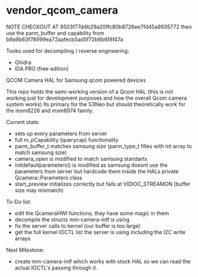 # vendor_qcom_camera

NOTE CHECKOUT AT 9503f77d4b29a20ffc80b8726ee7fd45a9935772 then use the parm_buffer and capability from b9a9b63f78999ea72aafecb5ad5f72b6b6f8f47a

Tooks used for decompiling / reverse engineering:
- Ghidra
- IDA PRO (free edition)

QCOM Camera HAL for Samsung qcom powered devices

This repo holds the semi-working version of a Qcom HAL (this is not working just for development purposes and how the overall Qcom camera system works)
Its primary for the S3Neo but should theoretically work for the msm8226 and msm8974 family.

Current state:
- sets up every parameters from server
- full m_pCapability (querycap) functionality
- parm_buffer_t matches samsung size (parm_type_t filles with int array to match samsung size)
- camera_open is modified to match samsung standarts
- initdefaultparameters() is modified as samsung doesnt use the parameters from server but hardcode them inside the HALs private Qcamera::Parameters class
- start_preview initializes correctly but fails at VIDIOC_STREAMON (buffer size may mismatch)


To-Do list:
- edit the QcameraHWI functions, they have some magic in them
- decompile the structs mm-camera-intf is using
- fix the server calls to kernel (our buffer is too large)
- get the full kernel IOCTL list the server is using including the I2C write arrays

Next Milestone:
- create mm-camera-intf which works with stock HAL so we can read the actual IOCTL's passing through it.
